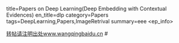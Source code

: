 title=Papers on Deep Learning(Deep Embedding with Contextual Evidences)
en_title=dlp
category=Papers
tags=DeepLearning,Papers,ImageRetrival
summary=eee
<ep_info>

<font color=red>[转帖请注明出处www.wangqingbaidu.cn](www.wangqingbaidu.cn)</font>
#<title>
<summary>
##一、Introduction
